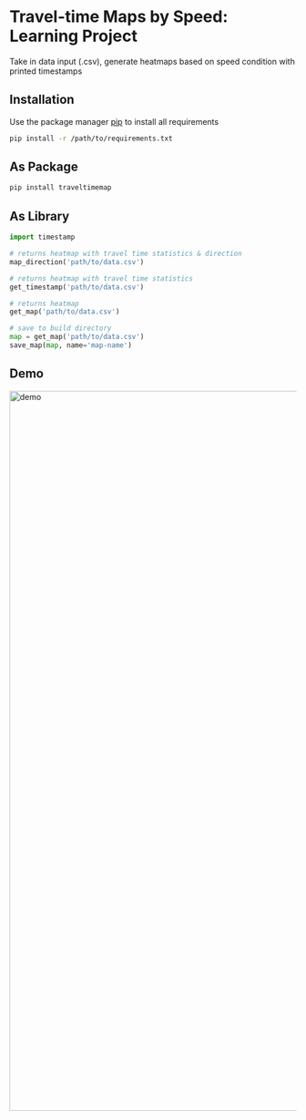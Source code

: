 # Travel-time Maps by Speed: Learning Project

Take in data input (.csv), generate heatmaps based on speed condition with printed timestamps

## Installation

Use the package manager [pip](https://pip.pypa.io/en/stable/) to install all requirements

```bash
pip install -r /path/to/requirements.txt
```

## As Package

``` bash
pip install traveltimemap
```

## As Library

```python
import timestamp

# returns heatmap with travel time statistics & direction
map_direction('path/to/data.csv')

# returns heatmap with travel time statistics
get_timestamp('path/to/data.csv')

# returns heatmap
get_map('path/to/data.csv')

# save to build directory
map = get_map('path/to/data.csv')
save_map(map, name='map-name')
```
## Demo


<img width="1264" alt="demo" src="./demo.png">




